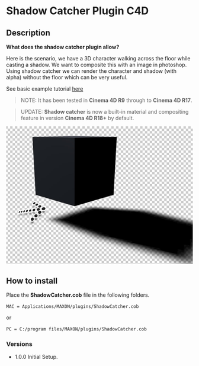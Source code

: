 # Shadow Catcher Plugin C4D

## Description

**What does the shadow catcher plugin allow?**

Here is the scenario, we have a 3D character walking across the floor while casting a shadow. We want to composite this with an image in photoshop. Using shadow catcher we can render the character and shadow (with alpha) without the floor which can be very useful.

See basic example tutorial [here](https://grafxflow.co.uk/blog/3d-animation/shadow-catcher-plugin-in-cinema-4d)

> NOTE: It has been tested in **Cinema 4D R9** through to **Cinema 4D R17**.

> UPDATE: **Shadow catcher** is now a built-in material and compositing feature in version **Cinema 4D R18+** by default.

![Shadow Catcher plugin in cinema 4d image](readme-images/shadow-catcher-plugin-in-cinema-4d.jpg)

## How to install

Place the **ShadowCatcher.cob** file in the following folders.

```
MAC = Applications/MAXON/plugins/ShadowCatcher.cob
```

or

```
PC = C:/program files/MAXON/plugins/ShadowCatcher.cob
```

### Versions

* 1.0.0 Initial Setup.




